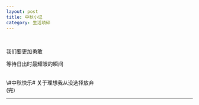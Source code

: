 ```yaml
---
layout: post
title: 中秋小记
category: 生活琐碎
---
```


<BR/>

我们要更加勇敢

等待日出时最耀眼的瞬间

<BR/>
\#中秋快乐# 关于理想我从没选择放弃



<BR/>
(完)


---


